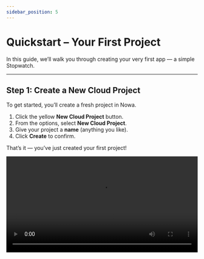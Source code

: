 ```yaml
---
sidebar_position: 5
---
```


# Quickstart – Your First Project

In this guide, we’ll walk you through creating your very first app — a simple Stopwatch.

---

## Step 1: Create a New Cloud Project

To get started, you’ll create a fresh project in Nowa.

1. Click the yellow **New Cloud Project** button.  
2. From the options, select **New Cloud Project**.  
3. Give your project a **name** (anything you like).  
4. Click **Create** to confirm.  

That’s it — you’ve just created your first project!

<video src="/videos/qucikstart/1.webm" controls width="100%" />

---

## Step 2: Use Chat to Shape Your App

Now comes the fun part — telling Nowa what you want to build.  

With Chat, you simply describe your idea in plain English and let Nowa do the heavy lifting.

1. Click the **Chat** icon on the left.  
2. Type what you’d like your app to do.  
3. Press **Send** and watch your app take shape.  

Here’s exactly what we asked Nowa in this example:

```markdown
Create a simple stopwatch app ⏱ in Flutter. It should use only one button to control the stopwatch. The button behavior depends on the current state:

If the stopwatch is idle (0:00 and not running), the button shows 'Start' and starts the stopwatch.

If the stopwatch is running, the button shows 'Stop' and pauses the stopwatch.

If the stopwatch is paused (stopped but not at 0:00), the button shows 'Reset' and resets the stopwatch back to 0:00.
```

<video src="/videos/qucikstart/2.webm" controls width="100%" />

---

## Step 3: Change the Look (Visually)

Here’s how to change the color of the your stopwatch button:

1. Select the **Icon** widget from the widget tree.  
2. In the widget properties panel, find the **Color** property.  
3. Pick a new color from the theme.  

Your app instantly updates to match your choice!

<video src="/videos/qucikstart/3.webm" controls width="100%" />

---

## Step 4: Try It Out

Time to see your work in action!   

- ▶️ Press **Start** → the stopwatch begins running.  
- ⏹️ Press **Stop** → the stopwatch pauses.  
- 🔄 Press **Reset** → it resets back to 0:00.  

<video src="/videos/qucikstart/4.webm" controls width="100%" />

---